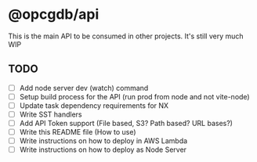 # @opcgdb/api

This is the main API to be consumed in other projects. It's still very much WIP

## TODO

- [ ] Add node server dev (watch) command
- [ ] Setup build process for the API (run prod from node and not vite-node)
- [ ] Update task dependency requirements for NX
- [ ] Write SST handlers
- [ ] Add API Token support (File based, S3? Path based? URL bases?)
- [ ] Write this README file (How to use)
- [ ] Write instructions on how to deploy in AWS Lambda
- [ ] Write instructions on how to deploy as Node Server
